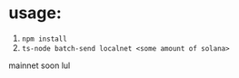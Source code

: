 # usage:

1. `npm install`
2. `ts-node batch-send localnet <some amount of solana>`

mainnet soon lul
